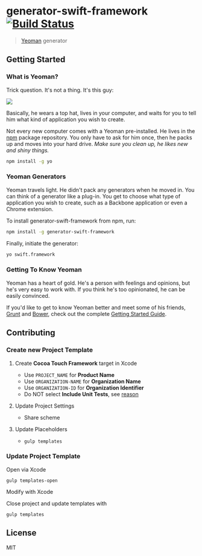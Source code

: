 # generator-swift-framework [![Build Status](https://secure.travis-ci.org/cybertk/generator-swift-framework.png?branch=master)](https://travis-ci.org/cybertk/generator-swift-framework)

> [Yeoman](http://yeoman.io) generator


## Getting Started

### What is Yeoman?

Trick question. It's not a thing. It's this guy:

![](http://i.imgur.com/JHaAlBJ.png)

Basically, he wears a top hat, lives in your computer, and waits for you to tell him what kind of application you wish to create.

Not every new computer comes with a Yeoman pre-installed. He lives in the [npm](https://npmjs.org) package repository. You only have to ask for him once, then he packs up and moves into your hard drive. *Make sure you clean up, he likes new and shiny things.*

```bash
npm install -g yo
```

### Yeoman Generators

Yeoman travels light. He didn't pack any generators when he moved in. You can think of a generator like a plug-in. You get to choose what type of application you wish to create, such as a Backbone application or even a Chrome extension.

To install generator-swift-framework from npm, run:

```bash
npm install -g generator-swift-framework
```

Finally, initiate the generator:

```bash
yo swift.framework
```

### Getting To Know Yeoman

Yeoman has a heart of gold. He's a person with feelings and opinions, but he's very easy to work with. If you think he's too opinionated, he can be easily convinced.

If you'd like to get to know Yeoman better and meet some of his friends, [Grunt](http://gruntjs.com) and [Bower](http://bower.io), check out the complete [Getting Started Guide](https://github.com/yeoman/yeoman/wiki/Getting-Started).


## Contributing

### Create new Project Template

1. Create **Cocoa Touch Framework** target in Xcode
    - Use `PROJECT_NAME` for **Product Name**
    - Use `ORGANIZATION-NAME` for **Organization Name**
    - Use `ORGANIZATION-ID` for **Organization Identifier**
    - Do NOT select **Include Unit Tests**, see [reason]()
1. Update Project Settings
    - Share scheme

1. Update Placeholders
    - `gulp templates`

### Update Project Template

Open via Xcode

    gulp templates-open

Modify with Xcode

Close project and update templates with

    gulp templates
    
## License

MIT
